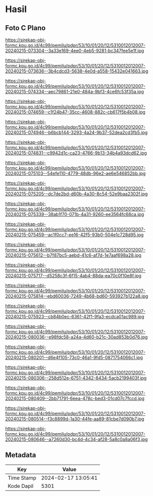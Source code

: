 # Hasil

## Foto C Plano

https://sirekap-obj-formc.kpu.go.id/4c99/pemilu/pdpr/53/10/01/20/12/5310012012007-20240215-073304--3a33e169-4ee0-4eb5-9281-bc347fee5e1f.jpg

https://sirekap-obj-formc.kpu.go.id/4c99/pemilu/pdpr/53/10/01/20/12/5310012012007-20240215-073636--3b4cdcd3-5638-4e0d-a558-15432e041663.jpg

https://sirekap-obj-formc.kpu.go.id/4c99/pemilu/pdpr/53/10/01/20/12/5310012012007-20240215-074334--aec79861-21e0-484a-9bf3-4ce6fc53f35a.jpg

https://sirekap-obj-formc.kpu.go.id/4c99/pemilu/pdpr/53/10/01/20/12/5310012012007-20240215-074659--c1f24b47-35cc-4608-882c-cb617f5b4b08.jpg

https://sirekap-obj-formc.kpu.go.id/4c99/pemilu/pdpr/53/10/01/20/12/5310012012007-20240215-074946--b6bcb144-3293-4a24-9b37-52dea2cd3fb5.jpg

https://sirekap-obj-formc.kpu.go.id/4c99/pemilu/pdpr/53/10/01/20/12/5310012012007-20240215-074831--c9942d1c-ca23-4766-9b13-34b4a93dcd62.jpg

https://sirekap-obj-formc.kpu.go.id/4c99/pemilu/pdpr/53/10/01/20/12/5310012012007-20240215-075103--54efe110-4779-48db-96e2-ae6e546852bb.jpg

https://sirekap-obj-formc.kpu.go.id/4c99/pemilu/pdpr/53/10/01/20/12/5310012012007-20240215-075205--dc7de2bd-d60b-4a30-8c54-52e9baa2302f.jpg

https://sirekap-obj-formc.kpu.go.id/4c99/pemilu/pdpr/53/10/01/20/12/5310012012007-20240215-075339--38ab1f70-071b-4a31-9260-ee3564fc68ca.jpg

https://sirekap-obj-formc.kpu.go.id/4c99/pemilu/pdpr/53/10/01/20/12/5310012012007-20240215-075459--ac1f0cc7-ee16-42f5-93b0-504e1c728d95.jpg

https://sirekap-obj-formc.kpu.go.id/4c99/pemilu/pdpr/53/10/01/20/12/5310012012007-20240215-075612--b7f87bc5-aebd-41c6-af7d-1e7aaf698a28.jpg

https://sirekap-obj-formc.kpu.go.id/4c99/pemilu/pdpr/53/10/01/20/12/5310012012007-20240215-075717--d5258c3f-6f15-4ab4-88da-ea70c0f10e8f.jpg

https://sirekap-obj-formc.kpu.go.id/4c99/pemilu/pdpr/53/10/01/20/12/5310012012007-20240215-075814--ebd60036-7249-4b68-bd60-593927b122a8.jpg

https://sirekap-obj-formc.kpu.go.id/4c99/pemilu/pdpr/53/10/01/20/12/5310012012007-20240215-075923--cb84b0ec-6361-42f1-9fa3-ecdca01ac989.jpg

https://sirekap-obj-formc.kpu.go.id/4c99/pemilu/pdpr/53/10/01/20/12/5310012012007-20240215-080036--e98fdc58-a24a-4d60-b21c-30ad853b0d76.jpg

https://sirekap-obj-formc.kpu.go.id/4c99/pemilu/pdpr/53/10/01/20/12/5310012012007-20240215-080201--d6e4f105-73c0-46a1-9fd5-0871754066c1.jpg

https://sirekap-obj-formc.kpu.go.id/4c99/pemilu/pdpr/53/10/01/20/12/5310012012007-20240215-080306--258d512e-6751-4342-8434-5acb2199403f.jpg

https://sirekap-obj-formc.kpu.go.id/4c99/pemilu/pdpr/53/10/01/20/12/5310012012007-20240215-080409--2bb71791-6eea-478c-bed3-01cd07c7fccd.jpg

https://sirekap-obj-formc.kpu.go.id/4c99/pemilu/pdpr/53/10/01/20/12/5310012012007-20240215-080514--f3c8899d-1a30-44fe-aa89-81cbe7d090b7.jpg

https://sirekap-obj-formc.kpu.go.id/4c99/pemilu/pdpr/53/10/01/20/12/5310012012007-20240215-080646--a7260d30-bc4d-4c34-af28-5a8c0a8a06f3.jpg


## Metadata

| Key        | Value               |
| ---------- | ------------------- |
| Time Stamp | 2024-02-17 13:05:41 |
| Kode Dapil | 5301                |



